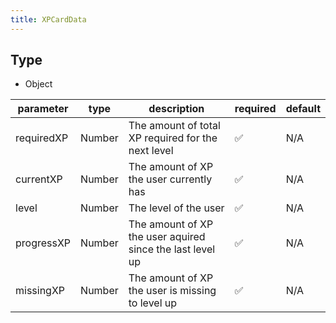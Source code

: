 ```yaml
---
title: XPCardData
---
```


## Type

- Object

|parameter|type|description|required|default|
|---------|----|-----------|--------|-------|
|requiredXP|Number|The amount of total XP required for the next level|✅|N/A|
|currentXP|Number|The amount of XP the user currently has|✅|N/A|
|level|Number|The level of the user|✅|N/A|
|progressXP|Number|The amount of XP the user aquired since the last level up|✅|N/A|
|missingXP|Number|The amount of XP the user is missing to level up|✅|N/A|
